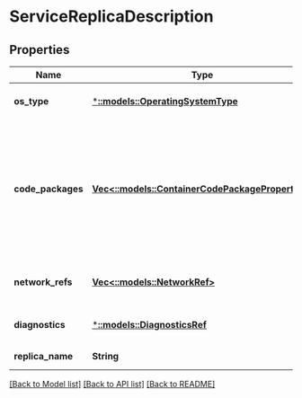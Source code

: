 # ServiceReplicaDescription

## Properties
Name | Type | Description | Notes
------------ | ------------- | ------------- | -------------
**os_type** | [***::models::OperatingSystemType**](OperatingSystemType.md) | The operation system required by the code in service. | [default to null]
**code_packages** | [**Vec<::models::ContainerCodePackageProperties>**](ContainerCodePackageProperties.md) | Describes the set of code packages that forms the service. A code package describes the container and the properties for running it. All the code packages are started together on the same host and share the same context (network, process etc.). | [default to null]
**network_refs** | [**Vec<::models::NetworkRef>**](NetworkRef.md) | The names of the private networks that this service needs to be part of. | [optional] [default to null]
**diagnostics** | [***::models::DiagnosticsRef**](DiagnosticsRef.md) | Reference to sinks in DiagnosticsDescription. | [optional] [default to null]
**replica_name** | **String** | Name of the replica. | [default to null]

[[Back to Model list]](../README.md#documentation-for-models) [[Back to API list]](../README.md#documentation-for-api-endpoints) [[Back to README]](../README.md)


